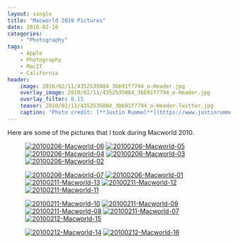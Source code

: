 ```yaml
---
layout: single
title: "Macworld 2010 Pictures"
date: 2010-02-10
categories:
    - "Photography"
tags:
    - Apple
    - Photography
    - MacIT
    - California
header:
    image: 2010/02/11/4352535084_3bb91f7794_o-Header.jpg
    overlay_image: 2010/02/11/4352535084_3bb91f7794_o-Header.jpg
    overlay_filter: 0.15
    teaser: 2010/02/11/4352535084_3bb91f7794_o-Header-Twitter.jpg 		# Shrink image to 575 width
    caption: "Photo credit: [**Justin Rummel**](https://www.justinrummel.com)"
---
```

Here are some of the pictures that I took during Macworld 2010.

<figure class="fifth">
<a href="https://www.flickr.com/photos/justinrummel/4341820485/"><img src="https://farm5.static.flickr.com/4043/4341820485_fd4373ce0e_q.jpg" title="20100206-Macworld-06" /></a>
<a href="https://www.flickr.com/photos/justinrummel/4341821197/"><img src="https://farm5.static.flickr.com/4031/4341821197_5df296cff4_q.jpg" title="20100206-Macworld-05" /></a>
<a href="https://www.flickr.com/photos/justinrummel/4341821631/"><img src="https://farm3.static.flickr.com/2691/4341821631_a6a11ef457_q.jpg" title="20100206-Macworld-04" /></a>
<a href="https://www.flickr.com/photos/justinrummel/4342562214/"><img src="https://farm5.static.flickr.com/4051/4342562214_e725d2978d_q.jpg" title="20100206-Macworld-03" /></a>
<a href="https://www.flickr.com/photos/justinrummel/4341822647/"><img src="https://farm5.static.flickr.com/4070/4341822647_7ce535a4d2_q.jpg" title="20100206-Macworld-02" /></a>
</figure>
<figure class="fifth">
<a href="https://www.flickr.com/photos/justinrummel/4341823147/"><img src="https://farm3.static.flickr.com/2691/4341823147_34353d4bdb_q.jpg" title="20100206-Macworld-07" /></a>
<a href="https://www.flickr.com/photos/justinrummel/4342563646/"><img src="https://farm3.static.flickr.com/2752/4342563646_a374a20456_q.jpg" title="20100206-Macworld-01" /></a>
<a href="https://www.flickr.com/photos/justinrummel/4352533034/"><img src="https://farm3.static.flickr.com/2698/4352533034_720840ef2f_q.jpg" title="20100211-Macworld-13" /></a>
<a href="https://www.flickr.com/photos/justinrummel/4352533330/"><img src="https://farm3.static.flickr.com/2799/4352533330_c24f77bea7_q.jpg" title="20100211-Macworld-12" /></a>
<a href="https://www.flickr.com/photos/justinrummel/4351787629/"><img src="https://farm5.static.flickr.com/4021/4351787629_9d1f919f0b_q.jpg" title="20100211-Macworld-11" /></a>
</figure>
<figure class="fifth">
<a href="https://www.flickr.com/photos/justinrummel/4351788095/"><img src="https://farm5.static.flickr.com/4042/4351788095_14cc9dc391_q.jpg" title="20100211-Macworld-10" /></a>
<a href="https://www.flickr.com/photos/justinrummel/4352534490/"><img src="https://farm3.static.flickr.com/2759/4352534490_fe6782ccc5_q.jpg" title="20100211-Macworld-09" /></a>
<a href="https://www.flickr.com/photos/justinrummel/4352534802/"><img src="https://farm5.static.flickr.com/4059/4352534802_1da7cb302d_q.jpg" title="20100211-Macworld-08" /></a>
<a href="https://www.flickr.com/photos/justinrummel/4352535084/"><img src="https://farm5.static.flickr.com/4056/4352535084_bb9d19291f_q.jpg" title="20100211-Macworld-07" /></a>
<a href="https://www.flickr.com/photos/justinrummel/4352553574/"><img src="https://farm5.static.flickr.com/4014/4352553574_26c1bbe327_q.jpg" title="20100212-Macworld-15" /></a>
</figure>
<figure class="fifth">
<a href="https://www.flickr.com/photos/justinrummel/4352553894/"><img src="https://farm3.static.flickr.com/2803/4352553894_54c4e626ef_q.jpg" title="20100212-Macworld-14" /></a>
<a href="https://www.flickr.com/photos/justinrummel/4352554256/"><img src="https://farm5.static.flickr.com/4051/4352554256_359ff63133_q.jpg" title="20100212-Macworld-16" /></a>
</figure>
